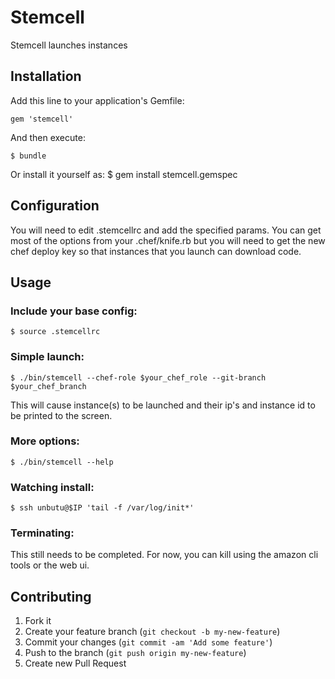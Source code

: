 # Stemcell

Stemcell launches instances

## Installation

Add this line to your application's Gemfile:

    gem 'stemcell'

And then execute:

    $ bundle

Or install it yourself as:
   $ gem install stemcell.gemspec

## Configuration

You will need to edit .stemcellrc and add the specified params. You
can get most of the options from your .chef/knife.rb but you will need
to get the new chef deploy key so that instances that you launch can
download code.

## Usage

### Include your base config:

    $ source .stemcellrc

### Simple launch:

    $ ./bin/stemcell --chef-role $your_chef_role --git-branch $your_chef_branch

This will cause instance(s) to be launched and their ip's and instance
id to be printed to the screen.

### More options:

    $ ./bin/stemcell --help

### Watching install:

    $ ssh unbutu@$IP 'tail -f /var/log/init*'


### Terminating:

This still needs to be completed. For now, you can kill using the
amazon cli tools or the web ui.

## Contributing

1. Fork it
2. Create your feature branch (`git checkout -b my-new-feature`)
3. Commit your changes (`git commit -am 'Add some feature'`)
4. Push to the branch (`git push origin my-new-feature`)
5. Create new Pull Request
